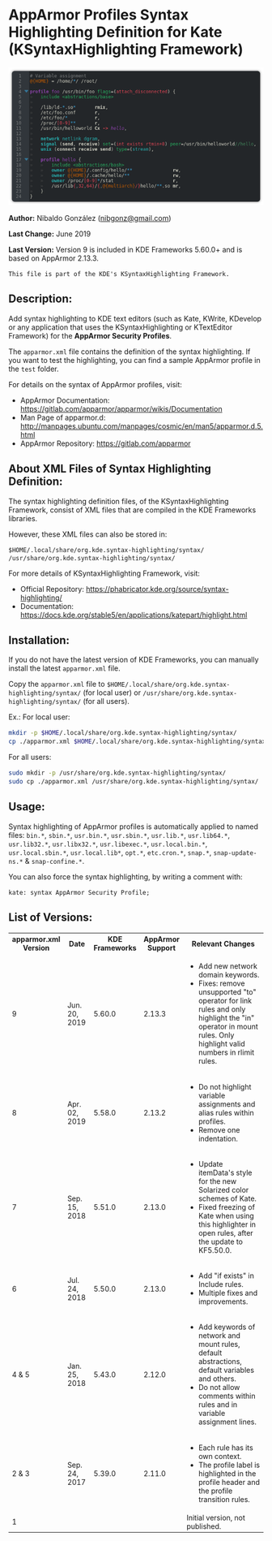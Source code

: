 # AppArmor Profiles Syntax Highlighting Definition for Kate (KSyntaxHighlighting Framework)

![Example of AppArmor profile syntax highlighting](https://raw.githubusercontent.com/nibags/apparmor-ksyntaxhighlighting/master/test/images/apparmor-preview.png)

**Author:** Nibaldo González (<nibgonz@gmail.com>)

**Last Change:** June 2019

**Last Version:** Version 9 is included in KDE Frameworks 5.60.0+ and is based on AppArmor 2.13.3.

    This file is part of the KDE's KSyntaxHighlighting Framework.


## Description:

Add syntax highlighting to KDE text editors (such as Kate, KWrite, KDevelop
or any application that uses the KSyntaxHighlighting or KTextEditor Framework)
for the **AppArmor Security Profiles**.

The `apparmor.xml` file contains the definition of the syntax highlighting.
If you want to test the highlighting, you can find a sample AppArmor profile
in the `test` folder.

For details on the syntax of AppArmor profiles, visit:
* AppArmor Documentation: https://gitlab.com/apparmor/apparmor/wikis/Documentation
* Man Page of apparmor.d: http://manpages.ubuntu.com/manpages/cosmic/en/man5/apparmor.d.5.html
* AppArmor Repository: https://gitlab.com/apparmor

## About XML Files of Syntax Highlighting Definition:

The syntax highlighting definition files, of the KSyntaxHighlighting Framework,
consist of XML files that are compiled in the KDE Frameworks libraries.

However, these XML files can also be stored in:

    $HOME/.local/share/org.kde.syntax-highlighting/syntax/
    /usr/share/org.kde.syntax-highlighting/syntax/

For more details of KSyntaxHighlighting Framework, visit:
* Official Repository: https://phabricator.kde.org/source/syntax-highlighting/
* Documentation: https://docs.kde.org/stable5/en/applications/katepart/highlight.html

## Installation:

If you do not have the latest version of KDE Frameworks, you can manually install
the latest `apparmor.xml` file.

Copy the `apparmor.xml` file to `$HOME/.local/share/org.kde.syntax-highlighting/syntax/`
(for local user) or `/usr/share/org.kde.syntax-highlighting/syntax/` (for all users).

Ex.:
For local user:
```bash
mkdir -p $HOME/.local/share/org.kde.syntax-highlighting/syntax/
cp ./apparmor.xml $HOME/.local/share/org.kde.syntax-highlighting/syntax/
```
For all users:
```bash
sudo mkdir -p /usr/share/org.kde.syntax-highlighting/syntax/
sudo cp ./apparmor.xml /usr/share/org.kde.syntax-highlighting/syntax/
```

## Usage:

Syntax highlighting of AppArmor profiles is automatically applied to named files:
`bin.*`, `sbin.*`, `usr.bin.*`, `usr.sbin.*`, `usr.lib.*`, `usr.lib64.*`, `usr.lib32.*`,
`usr.libx32.*`, `usr.libexec.*`, `usr.local.bin.*`, `usr.local.sbin.*`, `usr.local.lib*`,
`opt.*`, `etc.cron.*`, `snap.*`, `snap-update-ns.*` & `snap-confine.*`.

You can also force the syntax highlighting, by writing a comment with:

    kate: syntax AppArmor Security Profile;


## List of Versions:

<table>
    <tr>
        <th>apparmor.xml<br>Version</th>
        <th>Date</th>
        <th>KDE<br>Frameworks</th>
        <th>AppArmor<br>Support</th>
        <th>Relevant Changes</th>
    </tr>
    <tr>
        <td>9</td>
        <td>Jun. 20, 2019</td>
        <td>5.60.0</td>
        <td>2.13.3</td>
        <td><ul>
            <li>Add new network domain keywords.</li>
            <li>Fixes: remove unsupported "to" operator for link rules and only highlight the "in" operator in mount rules. Only highlight valid numbers in rlimit rules.</li>
        </ul></td>
    </tr>
    <tr>
        <td>8</td>
        <td>Apr. 02, 2019</td>
        <td>5.58.0</td>
        <td>2.13.2</td>
        <td><ul>
            <li>Do not highlight variable assignments and alias rules within profiles.</li>
            <li>Remove one indentation.</li>
        </ul></td>
    </tr>
    <tr>
        <td>7</td>
        <td>Sep. 15, 2018</td>
        <td>5.51.0</td>
        <td>2.13.0</td>
        <td><ul>
            <li>Update itemData's style for the new Solarized color schemes of Kate.</li>
            <li>Fixed freezing of Kate when using this highlighter in open rules, after the update to KF5.50.0.</li>
        </ul></td>
    </tr>
    <tr>
         <td>6</td>
         <td>Jul. 24, 2018</td>
         <td>5.50.0</td>
         <td>2.13.0</td>
         <td><ul>
            <li>Add "if exists" in Include rules.</li>
            <li>Multiple fixes and improvements.</li>
        </ul></td>
    </tr>
    <tr>
        <td>4 & 5</td>
        <td>Jan. 25, 2018</td>
        <td>5.43.0</td>
        <td>2.12.0</td>
        <td><ul>
            <li>Add keywords of network and mount rules, default abstractions, default variables and others.</li>
            <li>Do not allow comments within rules and in variable assignment lines.</li>
        </ul></td>
    </tr>
    <tr>
        <td>2 & 3</td>
        <td>Sep. 24, 2017</td>
        <td>5.39.0</td>
        <td>2.11.0</td>
        <td><ul>
            <li>Each rule has its own context.</li>
            <li>The profile label is highlighted in the profile header and the profile transition rules.</li>
        </ul></td>
    </tr>
    <tr>
        <td>1</td>
        <td></td>
        <td></td>
        <td></td>
        <td>Initial version, not published.</td>
    </tr>
</table>

<!-- kate: syntax Markdown; -->
